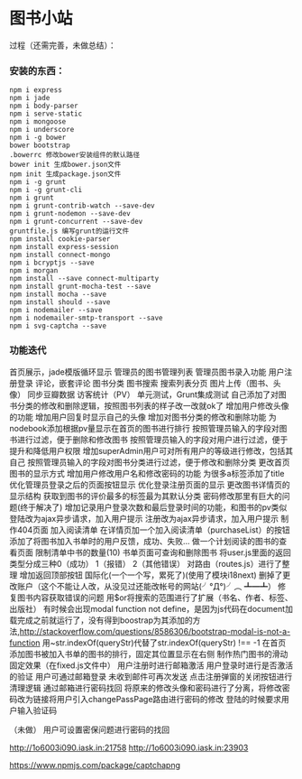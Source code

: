 图书小站
============

过程（还需完善，未做总结）：

### 安装的东西：
	npm i express
	npm i jade
	npm i body-parser
	npm i serve-static
	npm i mongoose
	npm i underscore
	npm i -g bower
	bower bootstrap
	.bowerrc 修改bower安装组件的默认路径
	bower init 生成bower.json文件
	npm init 生成package.json文件
	npm i -g grunt
	npm i -g grunt-cli
	npm i grunt
	npm i grunt-contrib-watch --save-dev
	npm i grunt-nodemon --save-dev
	npm i grunt-concurrent --save-dev
	gruntfile.js 编写grunt的运行文件
	npm install cookie-parser
	npm install express-session
	npm install connect-mongo
	npm i bcryptjs --save
	npm i morgan
	npm install --save connect-multiparty
	npm install grunt-mocha-test --save
	npm install mocha --save
	npm install should --save
	npm i nodemailer --save
	npm i nodemailer-smtp-transport --save
	npm i svg-captcha --save



### 功能迭代
首页展示，jade模版循环显示
管理员的图书管理列表
管理员图书录入功能
用户注册登录
评论，嵌套评论
图书分类
图书搜索
搜索列表分页
图片上传（图书、头像）
同步豆瓣数据
访客统计（PV）
单元测试，Grunt集成测试
自己添加了对图书分类的修改和删除逻辑，按照图书列表的样子改一改就ok了
增加用户修改头像的功能
增加用户回复时显示自己的头像
增加对图书分类的修改和删除功能
为nodebook添加根据pv量显示在首页的图书进行排行
按照管理员输入的字段对图书进行过滤，便于删除和修改图书
按照管理员输入的字段对用户进行过滤，便于提升和降低用户权限
增加superAdmin用户可对所有用户的等级进行修改，包括其自己
按照管理员输入的字段对图书分类进行过滤，便于修改和删除分类
更改首页图书的显示方式
增加用户修改用户名和修改密码的功能
为很多a标签添加了title
优化管理员登录之后的页面按钮显示
优化登录注册页面的显示
更改图书详情页的显示结构
获取到图书的评价最多的标签最为其默认分类
密码修改那里有巨大的问题(终于解决了)
增加记录用户登录次数和最后登录时间的功能，和图书的pv类似
登陆改为ajax异步请求，加入用户提示
注册改为ajax异步请求，加入用户提示
制作404页面
加入阅读清单
在详情页加一个加入阅读清单（purchaseList）的按钮
添加了将图书加入书单时的用户反馈，成功、失败...
做一个计划阅读的图书的查看页面
限制清单中书的数量(10)
书单页面可查询和删除图书
将user.js里面的返回类型分成三种0（成功） 1（报错） 2（其他错误）
对路由（routes.js）进行了整理
增加返回顶部按钮
国际化(一个一个写，累死了)(使用了模块i18next)
删掉了更改账户（这个不能让人改，从没见过还能改帐号的网站(╯°Д°)╯︵ ┻━┻）
修复图书内容获取错误的问题
用$or将搜索的范围进行了扩展（书名、作者、标签、出版社）
有时候会出现modal function not define，是因为js代码在document加载完成之前就运行了，没有得到boostrap为其添加的方法,http://stackoverflow.com/questions/8586306/bootstrap-modal-is-not-a-function
用~str.indexOf(queryStr)代替了str.indexOf(queryStr) !== -1
在首页添加图书被加入书单的图书的排行，固定其位置显示在右侧
制作热门图书的滑动固定效果（在fixed.js文件中）
用户注册时进行邮箱激活
用户登录时进行是否激活的验证
用户可通过邮箱登录
未收到邮件可再次发送
点击注册弹窗的关闭按钮进行清理逻辑
通过邮箱进行密码找回
将原来的修改头像和密码进行了分离，将修改密码改为链接将用户引入changePassPage路由进行密码的修改
登陆的时候要求用户输入验证码

（未做）
用户可设置密保问题进行密码的找回

http://1o6003i090.iask.in:21758
http://1o6003i090.iask.in:23903

https://www.npmjs.com/package/captchapng